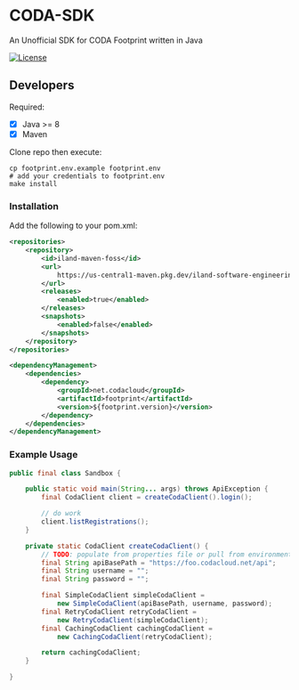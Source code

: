 # CODA-SDK
An Unofficial SDK for CODA Footprint written in Java

[![License](https://img.shields.io/badge/License-BSD%203--Clause-blue.svg)](https://opensource.org/licenses/BSD-3-Clause)

## Developers
Required:

* [x] Java >= 8
* [x] Maven

Clone repo then execute:
```shell
cp footprint.env.example footprint.env
# add your credentials to footprint.env
make install
```

### Installation
Add the following to your pom.xml:
```xml
<repositories>
    <repository>
        <id>iland-maven-foss</id>
        <url>
            https://us-central1-maven.pkg.dev/iland-software-engineering/iland-maven-foss
        </url>
        <releases>
            <enabled>true</enabled>
        </releases>
        <snapshots>
            <enabled>false</enabled>
        </snapshots>
    </repository>
</repositories>

<dependencyManagement>
    <dependencies>
        <dependency>
            <groupId>net.codacloud</groupId>
            <artifactId>footprint</artifactId>
            <version>${footprint.version}</version>
        </dependency>
    </dependencies>
</dependencyManagement>
```

### Example Usage
```java
public final class Sandbox {

	public static void main(String... args) throws ApiException {
		final CodaClient client = createCodaClient().login();

		// do work
		client.listRegistrations();
	}

	private static CodaClient createCodaClient() {
		// TODO: populate from properties file or pull from environment
		final String apiBasePath = "https://foo.codacloud.net/api";
		final String username = "";
		final String password = "";

		final SimpleCodaClient simpleCodaClient =
			new SimpleCodaClient(apiBasePath, username, password);
		final RetryCodaClient retryCodaClient =
			new RetryCodaClient(simpleCodaClient);
		final CachingCodaClient cachingCodaClient =
			new CachingCodaClient(retryCodaClient);

		return cachingCodaClient;
	}

}
```